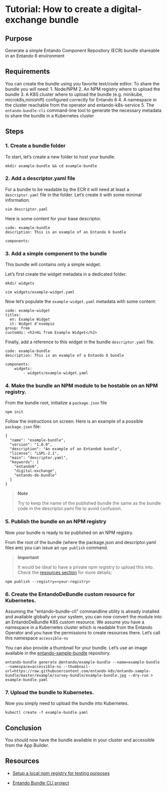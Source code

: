 # Tutorial: How to create a digital-exchange bundle

## Purpose

Generate a simple Entando Component Repository (ECR) bundle shareable in
an Entando 6 environment

## Requirements

You can create the bundle using you favorite text/code editor. To share
the bundle you will need: 1. Node/NPM 2. An NPM registry where to upload
the bundle 3. A K8S cluster where to upload the bundle (e.g. minikube,
microk8s,minishift) configured correctly for Entando 6 4. A namespace in
the cluster reachable from the operator and entando-k8s-service 5. The
`entando-bundle-cli` command-line tool to generate the necessary
metadata to share the bundle in a Kubernetes cluster

## Steps

### 1. Create a bundle folder

To start, let’s create a new folder to host your bundle.

    mkdir example-bundle && cd example-bundle

### 2. Add a descriptor.yaml file

For a bundle to be readable by the ECR it will need at least a
`descriptor.yaml` file in the folder. Let’s create it with some minimal
information.

    vim descriptor.yaml

Here is some content for your base descriptor.

    code: example-bundle
    description: This is an example of an Entando 6 bundle

    components:

### 3. Add a simple component to the bundle

This bundle will contains only a simple widget.

Let’s first create the widget metadata in a dedicated folder.

    mkdir widgets

    vim widgets/example-widget.yaml

Now let’s populate the `example-widget.yaml` metadata with some content:

    code: example-widget
    titles:
      en: Example Widget
      it: Widget d'esempio
    group: free
    customUi: <h2>Hi from Example Widget</h2>

Finally, add a reference to this widget in the bundle `descriptor.yaml`
file.

    code: example-bundle
    description: This is an example of a Entando 6 bundle

    components:
        widgets:
            - widgets/example-widget.yaml

### 4. Make the bundle an NPM module to be hostable on an NPM registry.

From the bundle root, initialize a `package.json` file

    npm init

Follow the instructions on screen. Here is an example of a possible
`package.json` file:

    {
      "name": "example-bundle",
      "version": "1.0.0",
      "description": "An example of an Entando6 bundle",
      "license": "LGPL-2.1",
      "main": "descriptor.yaml",
      "keywords": [
        "entando6",
        "digital-exchange",
        "entando-de-bundle"
      ]
    }

> **Note**
>
> Try to keep the name of the published bundle the same as the bundle
> code in the descriptor.yaml file to avoid confusion.

### 5. Publish the bundle on an NPM registry

Now your bundle is ready to be published on an NPM registry.

From the root of the bundle (where the package.json and descriptor.yaml
files are) you can issue an `npm publish` command.

> **Important**
>
> It would be ideal to have a private npm registry to upload this into.
> Check the [resources section](#resources) for more details;

    npm publish --registry=<your-registry>

### 6. Create the EntandoDeBundle custom resource for Kubernetes.

Assuming the "entando-bundle-cli" commandline utility is already
installed and available globally on your system, you can now convert the
module into an EntandoDeBundle K8S custom resource. We assume you have a
namespace in a Kubernetes cluster which is readable from the Entando
Operator and you have the permissions to create resources there. Let’s
call this namespace `accessible-ns`

You can also provide a thumbnail for your bundle. Let’s use an image
available in the
[entando-sample-bundle](https://github.com/entando-k8s/entando-sample-bundle)
repository.

    entando-bundle generate @entando/example-bundle --name=example-bundle --namespace=accessible-ns --thumbnail-url=https://raw.githubusercontent.com/entando-k8s/entando-sample-bundle/master/example/survey-bundle/example-bundle.jpg --dry-run > example-bundle.yaml

### 7. Upload the bundle to Kubernetes.

Now you simply need to upload the bundle into Kubernetes.

    kubectl create -f example-bundle.yaml

## Conclusion

You should now have the bundle available in your cluster and accessible
from the App Builder.

## Resources

-   [Setup a local npm registry for testing
    purposes](../how-to-create-local-npm-registry)

-   [Entando Bundle CLI
    project](https://github.com/entando-k8s/entando-bundle-cli)


